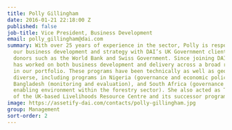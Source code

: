 ```yaml
---
title: Polly Gillingham
date: 2016-01-21 22:18:00 Z
published: false
job-title: Vice President, Business Development
email: polly_gillingham@dai.com
summary: With over 25 years of experience in the sector, Polly is responsible for
  our business development and strategy with DAI’s UK Government clients as well as
  donors such as the World Bank and Swiss Government. Since joining DAI in 2000, she
  has worked on both business development and delivery across a broad range of programs
  in our portfolio. These programs have been technically as well as geographically
  diverse, including programs in Nigeria (governance and economic policy development),
  Bangladesh (monitoring and evaluation), and South Africa (governance and business
  enabling environment within the forestry sector). She also acted as Technical Director
  of the UK-based Livelihoods Resource Centre and its successor program, CEIL PEAKS.
image: https://assetify-dai.com/contacts/polly-gillingham.jpg
group: Management
sort-order: 2
---
```


